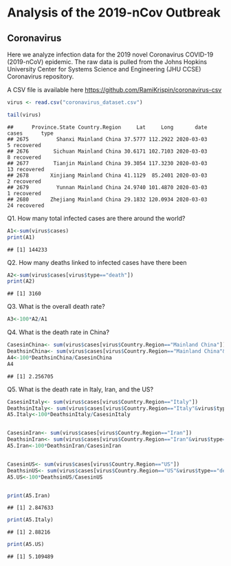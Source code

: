 Analysis of the 2019-nCov Outbreak
================

## Coronavirus

Here we analyze infection data for the 2019 novel Coronavirus COVID-19
(2019-nCoV) epidemic. The raw data is pulled from the Johns Hopkins
University Center for Systems Science and Engineering (JHU CCSE)
Coronavirus repository.

A CSV file is available here
<https://github.com/RamiKrispin/coronavirus-csv>

``` r
virus <- read.csv("coronavirus_dataset.csv")

tail(virus)
```

    ##      Province.State Country.Region     Lat     Long       date cases      type
    ## 2675         Shanxi Mainland China 37.5777 112.2922 2020-03-03     5 recovered
    ## 2676        Sichuan Mainland China 30.6171 102.7103 2020-03-03     8 recovered
    ## 2677        Tianjin Mainland China 39.3054 117.3230 2020-03-03    13 recovered
    ## 2678       Xinjiang Mainland China 41.1129  85.2401 2020-03-03     2 recovered
    ## 2679         Yunnan Mainland China 24.9740 101.4870 2020-03-03     1 recovered
    ## 2680       Zhejiang Mainland China 29.1832 120.0934 2020-03-03    24 recovered

Q1. How many total infected cases are there around the world?

``` r
A1<-sum(virus$cases)
print(A1)
```

    ## [1] 144233

Q2. How many deaths linked to infected cases have there been

``` r
A2<-sum(virus$cases[virus$type=="death"])
print(A2)
```

    ## [1] 3160

Q3. What is the overall death rate?

``` r
A3<-100*A2/A1
```

Q4. What is the death rate in China?

``` r
CasesinChina<- sum(virus$cases[virus$Country.Region=="Mainland China"])
DeathsinChina<- sum(virus$cases[virus$Country.Region=="Mainland China"&virus$type=="death"])
A4<-100*DeathsinChina/CasesinChina
A4
```

    ## [1] 2.256705

Q5. What is the death rate in Italy, Iran, and the US?

``` r
CasesinItaly<- sum(virus$cases[virus$Country.Region=="Italy"])
DeathsinItaly<- sum(virus$cases[virus$Country.Region=="Italy"&virus$type=="death"])
A5.Italy<-100*DeathsinItaly/CasesinItaly


CasesinIran<- sum(virus$cases[virus$Country.Region=="Iran"])
DeathsinIran<- sum(virus$cases[virus$Country.Region=="Iran"&virus$type=="death"])
A5.Iran<-100*DeathsinIran/CasesinIran


CasesinUS<- sum(virus$cases[virus$Country.Region=="US"])
DeathsinUS<- sum(virus$cases[virus$Country.Region=="US"&virus$type=="death"])
A5.US<-100*DeathsinUS/CasesinUS


print(A5.Iran)
```

    ## [1] 2.847633

``` r
print(A5.Italy)
```

    ## [1] 2.88216

``` r
print(A5.US)
```

    ## [1] 5.109489
